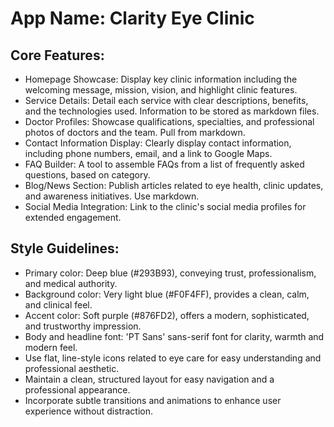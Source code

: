 # **App Name**: Clarity Eye Clinic

## Core Features:

- Homepage Showcase: Display key clinic information including the welcoming message, mission, vision, and highlight clinic features.
- Service Details: Detail each service with clear descriptions, benefits, and the technologies used. Information to be stored as markdown files.
- Doctor Profiles: Showcase qualifications, specialties, and professional photos of doctors and the team. Pull from markdown.
- Contact Information Display: Clearly display contact information, including phone numbers, email, and a link to Google Maps.
- FAQ Builder: A tool to assemble FAQs from a list of frequently asked questions, based on category.
- Blog/News Section: Publish articles related to eye health, clinic updates, and awareness initiatives. Use markdown.
- Social Media Integration: Link to the clinic's social media profiles for extended engagement.

## Style Guidelines:

- Primary color: Deep blue (#293B93), conveying trust, professionalism, and medical authority.
- Background color: Very light blue (#F0F4FF), provides a clean, calm, and clinical feel.
- Accent color: Soft purple (#876FD2), offers a modern, sophisticated, and trustworthy impression.
- Body and headline font: 'PT Sans' sans-serif font for clarity, warmth and modern feel.
- Use flat, line-style icons related to eye care for easy understanding and professional aesthetic.
- Maintain a clean, structured layout for easy navigation and a professional appearance.
- Incorporate subtle transitions and animations to enhance user experience without distraction.
